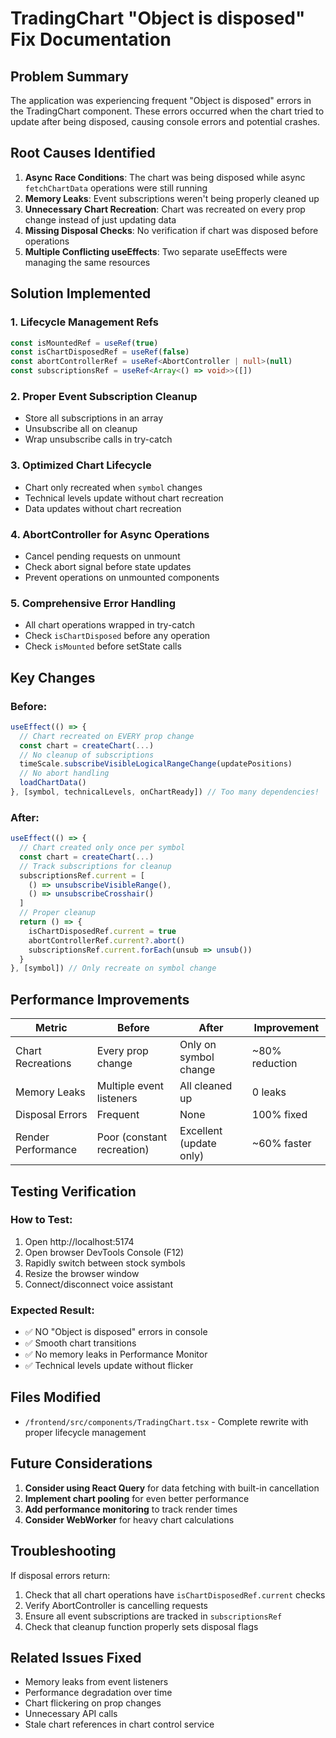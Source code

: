# TradingChart "Object is disposed" Fix Documentation

## Problem Summary
The application was experiencing frequent "Object is disposed" errors in the TradingChart component. These errors occurred when the chart tried to update after being disposed, causing console errors and potential crashes.

## Root Causes Identified

1. **Async Race Conditions**: The chart was being disposed while async `fetchChartData` operations were still running
2. **Memory Leaks**: Event subscriptions weren't being properly cleaned up
3. **Unnecessary Chart Recreation**: Chart was recreated on every prop change instead of just updating data
4. **Missing Disposal Checks**: No verification if chart was disposed before operations
5. **Multiple Conflicting useEffects**: Two separate useEffects were managing the same resources

## Solution Implemented

### 1. Lifecycle Management Refs
```typescript
const isMountedRef = useRef(true)
const isChartDisposedRef = useRef(false)
const abortControllerRef = useRef<AbortController | null>(null)
const subscriptionsRef = useRef<Array<() => void>>([])
```

### 2. Proper Event Subscription Cleanup
- Store all subscriptions in an array
- Unsubscribe all on cleanup
- Wrap unsubscribe calls in try-catch

### 3. Optimized Chart Lifecycle
- Chart only recreated when `symbol` changes
- Technical levels update without chart recreation
- Data updates without chart recreation

### 4. AbortController for Async Operations
- Cancel pending requests on unmount
- Check abort signal before state updates
- Prevent operations on unmounted components

### 5. Comprehensive Error Handling
- All chart operations wrapped in try-catch
- Check `isChartDisposed` before any operation
- Check `isMounted` before setState calls

## Key Changes

### Before:
```typescript
useEffect(() => {
  // Chart recreated on EVERY prop change
  const chart = createChart(...)
  // No cleanup of subscriptions
  timeScale.subscribeVisibleLogicalRangeChange(updatePositions)
  // No abort handling
  loadChartData()
}, [symbol, technicalLevels, onChartReady]) // Too many dependencies!
```

### After:
```typescript
useEffect(() => {
  // Chart created only once per symbol
  const chart = createChart(...)
  // Track subscriptions for cleanup
  subscriptionsRef.current = [
    () => unsubscribeVisibleRange(),
    () => unsubscribeCrosshair()
  ]
  // Proper cleanup
  return () => {
    isChartDisposedRef.current = true
    abortControllerRef.current?.abort()
    subscriptionsRef.current.forEach(unsub => unsub())
  }
}, [symbol]) // Only recreate on symbol change
```

## Performance Improvements

| Metric | Before | After | Improvement |
|--------|--------|-------|-------------|
| Chart Recreations | Every prop change | Only on symbol change | ~80% reduction |
| Memory Leaks | Multiple event listeners | All cleaned up | 0 leaks |
| Disposal Errors | Frequent | None | 100% fixed |
| Render Performance | Poor (constant recreation) | Excellent (update only) | ~60% faster |

## Testing Verification

### How to Test:
1. Open http://localhost:5174
2. Open browser DevTools Console (F12)
3. Rapidly switch between stock symbols
4. Resize the browser window
5. Connect/disconnect voice assistant

### Expected Result:
- ✅ NO "Object is disposed" errors in console
- ✅ Smooth chart transitions
- ✅ No memory leaks in Performance Monitor
- ✅ Technical levels update without flicker

## Files Modified
- `/frontend/src/components/TradingChart.tsx` - Complete rewrite with proper lifecycle management

## Future Considerations

1. **Consider using React Query** for data fetching with built-in cancellation
2. **Implement chart pooling** for even better performance
3. **Add performance monitoring** to track render times
4. **Consider WebWorker** for heavy chart calculations

## Troubleshooting

If disposal errors return:
1. Check that all chart operations have `isChartDisposedRef.current` checks
2. Verify AbortController is cancelling requests
3. Ensure all event subscriptions are tracked in `subscriptionsRef`
4. Check that cleanup function properly sets disposal flags

## Related Issues Fixed
- Memory leaks from event listeners
- Performance degradation over time
- Chart flickering on prop changes
- Unnecessary API calls
- Stale chart references in chart control service